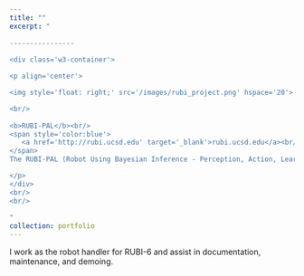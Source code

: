 ```yaml
---
title: ""
excerpt: "  
  
----------------
  
<div class='w3-container'>

<p align='center'>

<img style='float: right;' src='/images/rubi_project.png' hspace='20'>

<br/>
  
<b>RUBI-PAL</b><br/>
<span style='color:blue'>
   <a href='http://rubi.ucsd.edu' target='_blank'>rubi.ucsd.edu</a><br/>
</span>
The RUBI-PAL (Robot Using Bayesian Inference - Perception, Action, Learning) project explores the possibilities of sociable robots as a tool for education and enrichment for toddlers and young students in early childhood education environments. Applications covered include, but are not limited to, active object recognition, facial expression mirroring, and emotional self-modulatory teaching for students.

</p>
</div>
<br/>
<br/>
    
"
collection: portfolio
---
```


I work as the robot handler for RUBI-6 and assist in documentation, maintenance, and demoing.
